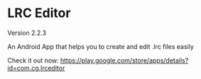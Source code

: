 # LRC Editor 
Version 2.2.3

An Android App that helps you to create and edit .lrc files easily

Check it out now: https://play.google.com/store/apps/details?id=com.cg.lrceditor
